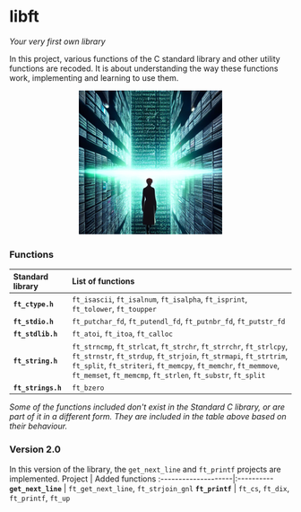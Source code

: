 # libft
*Your very first own library*

In this project, various functions of the C standard library and other utility functions are recoded. It is about understanding the way these functions work, implementing and learning to use them.

<p align="center">
  <img width="256" height="256" src="resources/Hotpot_binary_code_book.png">
</p>

### Functions
Standard library     | List of functions
:--------------------|:----------
**<code>ft_ctype.h</code>**       | <code>ft_isascii</code>, <code>ft_isalnum</code>, <code>ft_isalpha</code>, <code>ft_isprint</code>, <code>ft_tolower</code>, <code>ft_toupper</code>
**<code>ft_stdio.h</code>**       | <code>ft_putchar_fd</code>, <code>ft_putendl_fd</code>, <code>ft_putnbr_fd</code>, <code>ft_putstr_fd</code>
**<code>ft_stdlib.h</code>**      | <code>ft_atoi</code>, <code>ft_itoa</code>, <code>ft_calloc</code>
**<code>ft_string.h</code>**      | <code>ft_strncmp</code>, <code>ft_strlcat</code>, <code>ft_strchr</code>, <code>ft_strrchr</code>, <code>ft_strlcpy</code>, <code>ft_strnstr</code>, <code>ft_strdup</code>, <code>ft_strjoin</code>, <code>ft_strmapi</code>, <code>ft_strtrim</code>, <code>ft_split</code>, <code>ft_striteri</code>, <code>ft_memcpy</code>, <code>ft_memchr</code>, <code>ft_memmove</code>, <code>ft_memset</code>, <code>ft_memcmp</code>, <code>ft_strlen</code>, <code>ft_substr</code>, <code>ft_split</code>
**<code>ft_strings.h</code>**     | <code>ft_bzero</code>

*Some of the functions included don't exist in the Standard C library, or are part of it in a different form. They are included in the table above based on their behaviour.*

### Version 2.0
In this version of the library, the <code>get_next_line</code> and <code>ft_printf</code> projects are implemented.
Project     | Added functions
:--------------------|:----------
**<code>get_next_line</code>**       | <code>ft_get_next_line</code>, <code>ft_strjoin_gnl</code>
**<code>ft_printf</code>**       | <code>ft_cs</code>, <code>ft_dix</code>, <code>ft_printf</code>, <code>ft_up</code>
